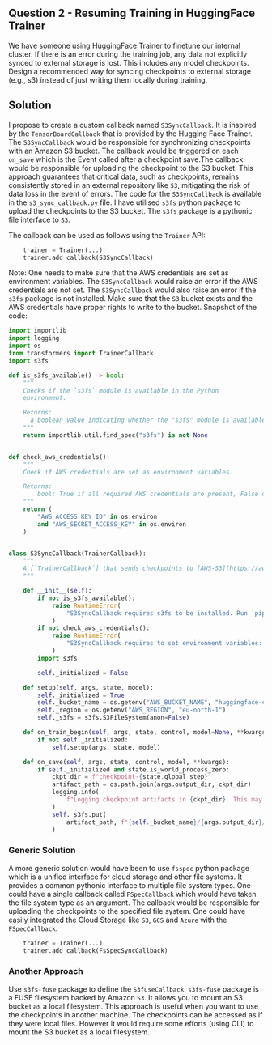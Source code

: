 ## Question 2 - Resuming Training in HuggingFace Trainer

We have someone using HuggingFace Trainer to finetune our internal
cluster. If there is an error during the training job, any data not explicitly synced to external
storage is lost. This includes any model checkpoints. Design a recommended way for syncing
checkpoints to external storage (e.g., s3) instead of just writing them locally during training.


## Solution

I propose to create a custom callback named `S3SyncCallback`. It is inspired by the `TensorBoardCallback` that is provided by the Hugging Face Trainer. The `S3SyncCallback` would be responsible for synchronizing checkpoints with an Amazon S3 bucket. The callback would be triggered on each `on_save` which is the Event called after a checkpoint save.The callback would be responsible for uploading the checkpoint to the S3 bucket. This approach guarantees that critical data, such as checkpoints, remains consistently stored in an external repository like `S3`, mitigating the risk of data loss in the event of errors.
The code for the `S3SyncCallback` is available in the `s3_sync_callback.py` file. I have utilised `s3fs` python package to upload the checkpoints to the S3 bucket. The `s3fs` package is a pythonic file interface to `S3`.

The callback can be used as follows using the `Trainer` API:

``` python
    trainer = Trainer(...)
    trainer.add_callback(S3SyncCallback)
```

Note: One needs to make sure that the AWS credentials are set as environment variables. The `S3SyncCallback` would raise an error if the AWS credentials are not set. The `S3SyncCallback` would also raise an error if the `s3fs` package is not installed. Make sure that the `S3` bucket exists and the AWS credentials have proper rights to write to the bucket.
Snapshot of the code:

``` python
import importlib
import logging
import os
from transformers import TrainerCallback
import s3fs

def is_s3fs_available() -> bool:
    """
    Checks if the `s3fs` module is available in the Python
    environment.

    Returns:
      a boolean value indicating whether the "s3fs" module is available or not.
    """
    return importlib.util.find_spec("s3fs") is not None


def check_aws_credentials():
    """
    Check if AWS credentials are set as environment variables.

    Returns:
        bool: True if all required AWS credentials are present, False otherwise.
    """
    return (
        "AWS_ACCESS_KEY_ID" in os.environ
        and "AWS_SECRET_ACCESS_KEY" in os.environ
    )


class S3SyncCallback(TrainerCallback):
    """
    A [`TrainerCallback`] that sends checkpoints to [AWS-S3](https://aws.amazon.com/s3/).
    """

    def __init__(self):
        if not is_s3fs_available():
            raise RuntimeError(
                "S3SyncCallback requires s3fs to be installed. Run `pip install s3fs`."
            )
        if not check_aws_credentials():
            raise RuntimeError(
                "S3SyncCallback requires to set environment variables: AWS_SECRET_ACCESS_KEY, and AWS_ACCESS_KEY_ID."
            )
        import s3fs

        self._initialized = False

    def setup(self, args, state, model):
        self._initialized = True
        self._bucket_name = os.getenv("AWS_BUCKET_NAME", "huggingface-checkpoints")
        self._region = os.getenv("AWS_REGION", "eu-north-1")
        self._s3fs = s3fs.S3FileSystem(anon=False)

    def on_train_begin(self, args, state, control, model=None, **kwargs):
        if not self._initialized:
            self.setup(args, state, model)

    def on_save(self, args, state, control, model, **kwargs):
        if self._initialized and state.is_world_process_zero:
            ckpt_dir = f"checkpoint-{state.global_step}"
            artifact_path = os.path.join(args.output_dir, ckpt_dir)
            logging.info(
                f"Logging checkpoint artifacts in {ckpt_dir}. This may take time."
            )
            self._s3fs.put(
                artifact_path, f"{self._bucket_name}/{args.output_dir}/{ckpt_dir}", recursive=True
            )


```

### Generic Solution
A more generic solution would have been to use `fsspec` python package which is a unified interface for cloud storage and other file systems. It provides a common pythonic interface to multiple file system types. One could have a single callback called `FSpecCallback` which would have taken the file system type as an argument. The callback would be responsible for uploading the checkpoints to the specified file system. One could have easily integrated the Cloud Storage like `S3`, `GCS` and `Azure` with the `FSpecCallback`.

``` python
    trainer = Trainer(...)
    trainer.add_callback(FsSpecSyncCallback)
```

### Another Approach

Use `s3fs-fuse` package to define the `S3fuseCallback`. `s3fs-fuse` package is a FUSE filesystem backed by Amazon `S3`. It allows you to mount an S3 bucket as a local filesystem. This approach is useful when you want to use the checkpoints in another machine. The checkpoints can be accessed as if they were local files. However it would require some efforts (using CLI) to mount the S3 bucket as a local filesystem.




